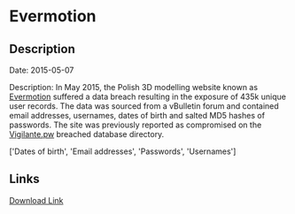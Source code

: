 # Evermotion

## Description

Date: 2015-05-07

Description:
In May 2015, the Polish 3D modelling website known as <a href="https://evermotion.org/" target="_blank" rel="noopener">Evermotion</a> suffered a data breach resulting in the exposure of 435k unique user records. The data was sourced from a vBulletin forum and contained email addresses, usernames, dates of birth and salted MD5 hashes of passwords. The site was previously reported as compromised on the <a href="https://vigilante.pw/" target="_blank" rel="noopener">Vigilante.pw</a> breached database directory.


['Dates of birth', 'Email addresses', 'Passwords', 'Usernames']

## Links

[Download Link](https://link-to.net/1229997/404.2019055899495/dynamic/?r=aHR0cHM6Ly93d3cubWVkaWFmaXJlLmNvbS92aWV3L0VwajZpc2h4YmptQnBRQy9ldmVybW90aW9uLm9yZy9maWxl)
